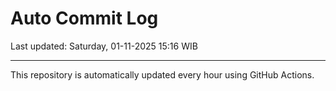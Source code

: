# Auto Commit Log

Last updated: Saturday, 01-11-2025 15:16 WIB

---

This repository is automatically updated every hour using GitHub Actions.

